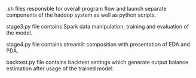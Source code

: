 .sh files responsble for overall program flow and launch separate components of the hadoop system as well as python scripts.

stage3.py file contains Spark data manipulation, training and evaluation of the model.

stage4.py file contains streamlit composition with presentation of EDA and PDA.

backtest.py file contains backtest settings which generate output balance estimation after usage of the trained model.